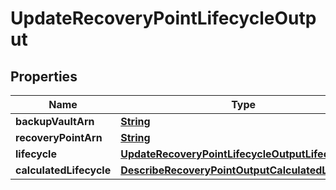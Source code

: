 

# UpdateRecoveryPointLifecycleOutput


## Properties

| Name | Type | Description | Notes |
|------------ | ------------- | ------------- | -------------|
|**backupVaultArn** | [**String**](String.md) |  |  [optional] |
|**recoveryPointArn** | [**String**](String.md) |  |  [optional] |
|**lifecycle** | [**UpdateRecoveryPointLifecycleOutputLifecycle**](UpdateRecoveryPointLifecycleOutputLifecycle.md) |  |  [optional] |
|**calculatedLifecycle** | [**DescribeRecoveryPointOutputCalculatedLifecycle**](DescribeRecoveryPointOutputCalculatedLifecycle.md) |  |  [optional] |



